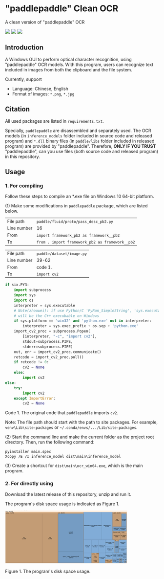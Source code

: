 # "paddlepaddle" Clean OCR

 A clean version of "paddlepaddle" OCR

![](https://shields.io/badge/OS-Windows%2010%2064--bit-lightgray)
![](https://shields.io/badge/dependencies-Python%203.9-blue)
![](https://shields.io/badge/language-Chinese,%20English-pink)

## Introduction

A Windows GUI to perform optical character recognition, using "paddlepaddle" 
OCR models. With this program, users can recognize text included in images 
from both the clipboard and the file system.

Currently, support
- Language: Chinese, English
- Format of images: `*.png`, `*.jpg`

## Citation

All used packages are listed in `requirements.txt`. 

Specially, `paddlepaddle` are disassembled and separately used. The OCR models
(in `inference_models` folder included in source code and released program)
and `*.dll` binary files (in `paddle/libs` folder included in released program)
are provided by "paddlepaddle". Therefore, **ONLY IF YOU TRUST** 
"paddlepaddle", can you use files (both source code and released program)
in this repository.

## Usage

### 1. For compiling

Follow these steps to compile an *.exe file on Windows 10 64-bit platform.

(1) Make some modifications in `paddlepaddle` package, which are listed below.

|             |                                                     |
|-------------|-----------------------------------------------------|
| File path   | `paddle/fluid/proto/pass_desc_pb2.py`               |
| Line number | 16                                                  |
| From        | ```import framework_pb2 as framework__pb2```        |
| To          | ```from . import framework_pb2 as framework__pb2``` |

|             |                           |
|-------------|---------------------------|
| File path   | `paddle/dataset/image.py` |
| Line number | 39-62                     |
| From        | code 1.                   |
| To          | `import cv2`              |

```python
if six.PY3:
    import subprocess
    import sys
    import os
    interpreter = sys.executable
    # Note(zhouwei): if use Python/C 'PyRun_SimpleString', 'sys.executable'
    # will be the C++ execubable on Windows
    if sys.platform == 'win32' and 'python.exe' not in interpreter:
        interpreter = sys.exec_prefix + os.sep + 'python.exe'
    import_cv2_proc = subprocess.Popen(
        [interpreter, "-c", "import cv2"],
        stdout=subprocess.PIPE,
        stderr=subprocess.PIPE)
    out, err = import_cv2_proc.communicate()
    retcode = import_cv2_proc.poll()
    if retcode != 0:
        cv2 = None
    else:
        import cv2
else:
    try:
        import cv2
    except ImportError:
        cv2 = None
```
Code 1. The original code that `paddlepaddle` imports `cv2`.

Note: The file path should start with the path to site packages. For example, 
`venv\Lib\site-packages` or `~/.conda/envs/.../Lib/site-packages`.

(2) Start the command line and make the current folder as the project root 
directory. Then, run the following command:

```
pyinstaller main.spec 
Xcopy /E /I inference_model dist\main\inference_model
```

(3) Create a shortcut for `dist\main\ocr_win64.exe`, which is the main program.

### 2. For directly using

Download the latest release of this repository, unzip and run it.

The program's disk space usage is indicated as Figure 1.

<img src="doc/space_usage.png" width="400px" alt="disk space usage">

Figure 1. The program's disk space usage.
